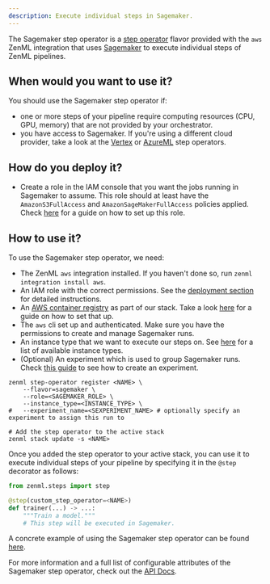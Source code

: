 ```yaml
---
description: Execute individual steps in Sagemaker.
---
```


The Sagemaker step operator is a [step operator](./overview.md) flavor provided with
the `aws` ZenML integration that uses [Sagemaker](https://aws.amazon.com/sagemaker/)
to execute individual steps of ZenML pipelines.

## When would you want to use it?

You should use the Sagemaker step operator if:
* one or more steps of your pipeline require computing resources (CPU, GPU, memory) that are
not provided by your orchestrator.
* you have access to Sagemaker. If you're using a different cloud provider, take 
a look at the [Vertex](./gcloud_vertexai.md) or [AzureML](./azureml.md) step operators.

## How do you deploy it?

* Create a role in the IAM console that you want the jobs running in Sagemaker to assume.
This role should at least have the `AmazonS3FullAccess` and `AmazonSageMakerFullAccess`
policies applied. Check [here](https://docs.aws.amazon.com/sagemaker/latest/dg/sagemaker-roles.html#sagemaker-roles-create-execution-role) for a guide on how to set up this role.

## How to use it?

To use the Sagemaker step operator, we need:
* The ZenML `aws` integration installed. If you haven't done so, run `zenml integration install aws`.
* An IAM role with the correct permissions. See the [deployment section](#how-do-you-deploy-it)
for detailed instructions.
* An [AWS container registry](../container_registries/amazon_ecr.md) as part of our stack.
Take a look [here](TODO) for a guide on how to set that up.
* The `aws` cli set up and authenticated. Make sure you have the permissions to create 
and manage Sagemaker runs.
* An instance type that we want to execute our steps on.
See [here](https://docs.aws.amazon.com/sagemaker/latest/dg/notebooks-available-instance-types.html)
for a list of available instance types.
* (Optional) An experiment which is used to group Sagemaker runs. Check [this guide](https://docs.aws.amazon.com/sagemaker/latest/dg/experiments-create.html) to see how to create an experiment.

```shell
zenml step-operator register <NAME> \
    --flavor=sagemaker \
    --role=<SAGEMAKER_ROLE> \
    --instance_type=<INSTANCE_TYPE> \
#   --experiment_name=<SEXPERIMENT_NAME> # optionally specify an experiment to assign this run to

# Add the step operator to the active stack
zenml stack update -s <NAME>
```

Once you added the step operator to your active stack, you can use it to
execute individual steps of your pipeline by specifying it in the `@step` decorator as follows:
```python
from zenml.steps import step

@step(custom_step_operator=<NAME>)
def trainer(...) -> ...:
    """Train a model."""
    # This step will be executed in Sagemaker.
```

A concrete example of using the Sagemaker step operator can be found 
[here](https://github.com/zenml-io/zenml/tree/main/examples/step_operator_remote_training).

For more information and a full list of configurable attributes of the Sagemaker step operator, check out the 
[API Docs](https://apidocs.zenml.io/latest/api_docs/integrations/#zenml.integrations.aws.step_operators.sagemaker_step_operator.SagemakerStepOperator).
